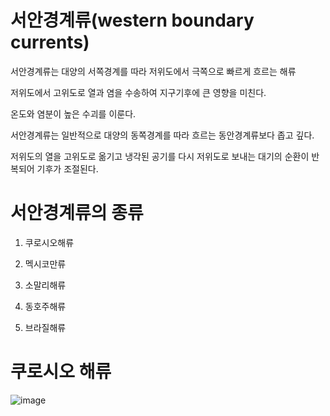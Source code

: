 # 서안경계류(western boundary currents)

서안경계류는 대양의 서쪽경계를 따라 저위도에서 극쪽으로 빠르게 흐르는 해류

저위도에서 고위도로 열과 염을 수송하여 지구기후에 큰 영향을 미친다.

온도와 염분이 높은 수괴를 이룬다.

서안경계류는 일반적으로 대양의 동쪽경계를 따라 흐르는 동안경계류보다 좁고 깊다. 

저위도의 열을 고위도로 옮기고 냉각된 공기를 다시 저위도로 보내는 대기의 순환이 반복되어 기후가 조절된다.


# 서안경계류의 종류

1) 쿠로시오해류

2) 멕시코만류

3) 소말리해류

3) 동호주해류

4) 브라질해류

# 쿠로시오 해류

![image](https://user-images.githubusercontent.com/73323188/124406188-8eb6e980-dd7b-11eb-9063-ae5b39cd5169.png)
